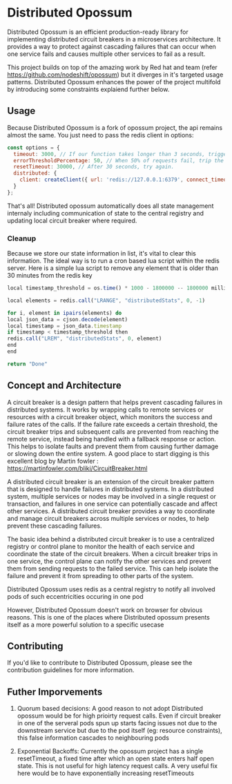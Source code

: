 # Distributed Opossum 

Distributed Opossum is an efficient production-ready library for implementing distributed circuit breakers in a microservices architecture. It provides a way to protect against cascading failures that can occur when one service fails and causes multiple other services to fail as a result.

This project builds on top of the amazing work by Red hat and team (refer https://github.com/nodeshift/opossum) but it diverges in it's targeted usage patterns. 
Distributed Opossum enhances the power of the project multifold by introducing some constraints explaiend further below. 


## Usage 

Because Distributed Opossum is a fork of opossum project, the api remains almost the same. You just need 
to pass the redis client in options: 

```javascript
const options = {
  timeout: 3000, // If our function takes longer than 3 seconds, trigger a failure
  errorThresholdPercentage: 50, // When 50% of requests fail, trip the circuit
  resetTimeout: 30000, // After 30 seconds, try again.
  distributed: {
    client: createClient({ url: 'redis://127.0.0.1:6379', connect_timeout: 10 })
  }
};

```

That's all! Distributed opossum automatically does all state management internaly including communication of state to 
the central registry and updating local circuit breaker where required. 

### Cleanup

Because we store our state information in list, it's vital to clear this information. 
The ideal way is to run a cron based lua script within the redis server. Here is a simple lua script to remove any element that is older than 30 minutes from the redis key


```javascript
local timestamp_threshold = os.time() * 1000 - 1800000 -- 1800000 milliseconds = 30 minutes

local elements = redis.call("LRANGE", "distributedStats", 0, -1)

for i, element in ipairs(elements) do
local json_data = cjson.decode(element)
local timestamp = json_data.timestamp
if timestamp < timestamp_threshold then
redis.call("LREM", "distributedStats", 0, element)
end
end

return "Done"


```

## Concept and Architecture

A circuit breaker is a design pattern that helps prevent cascading failures in distributed systems. It works by wrapping calls to remote services or resources with a circuit breaker object, which monitors the success and failure rates of the calls. If the failure rate exceeds a certain threshold, the circuit breaker trips and subsequent calls are prevented from reaching the remote service, instead being handled with a fallback response or action. This helps to isolate faults and prevent them from causing further damage or slowing down the entire system. A good place to start digging is this excellent blog by Martin fowler : https://martinfowler.com/bliki/CircuitBreaker.html

A distributed circuit breaker is an extension of the circuit breaker pattern that is designed to handle failures in distributed systems. In a distributed system, multiple services or nodes may be involved in a single request or transaction, and failures in one service can potentially cascade and affect other services. A distributed circuit breaker provides a way to coordinate and manage circuit breakers across multiple services or nodes, to help prevent these cascading failures.

The basic idea behind a distributed circuit breaker is to use a centralized registry or control plane to monitor the health of each service and coordinate the state of the circuit breakers. When a circuit breaker trips in one service, the control plane can notify the other services and prevent them from sending requests to the failed service. This can help isolate the failure and prevent it from spreading to other parts of the system.

Distributed Opossum uses redis as a central registry to notify all involved pods of such eccentricities occuring in one pod

However, Distributed Opossum doesn't work on browser for obvious reasons. This is one of the places where Distributed opossum presents itself as a more powerful solution to a specific usecase
## Contributing

If you'd like to contribute to Distributed Opossum, please see the contribution guidelines  for more information.


## Futher Imporvements

1. Quorum based decisions: A good reason to not adopt Distributed opossum would be for high prioirty request calls. Even if circuit breaker in one of the serveral pods spun up starts facing issues not due to the downstream service but due to the pod itself (eg: resource constraints), this false information cascades to neighbouring pods 


2. Exponential Backoffs: Currently the opossum project has a single resetTimeout, a fixed time after which an open state enters half open state. This is not useful
for high latency request calls. A very useful fix here would be to have exponentially increasing resetTimeouts

